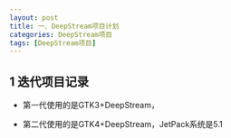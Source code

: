 ```yaml
---
layout: post
title: 一、DeepStream项目计划
categories: DeepStream项目
tags: [DeepStream项目]
---
```


## 1 迭代项目记录

- 第一代使用的是GTK3+DeepStream，

- 第二代使用的是GTK4+DeepStream，JetPack系统是5.1